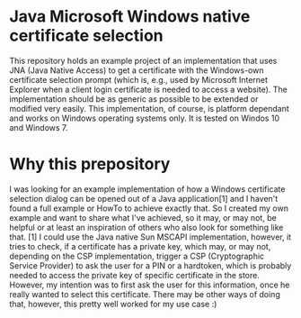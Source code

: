# Java Microsoft Windows native certificate selection
This repository holds an example project of an implementation that uses JNA (Java Native Access) to get a certificate with the Windows-own certificate selection prompt (which is, e.g., used by Microsoft Internet Explorer when a client login certificate is needed to access a website). The implementation should be as generic as possible to be extended or modified very easily.
This implementation, of course, is platform dependant and works on Windows operating systems only. It is tested on Windos 10 and Windows 7.

# Why this prepository
I was looking for an example implementation of how a Windows certificate selection dialog can be opened out of a Java application[1] and I haven't found a full example or HowTo to achieve exactly that. So I created my own example and want to share what I've achieved, so it may, or may not, be helpful or at least an inspiration of others who also look for something like that.
[1] I could use the Java native Sun MSCAPI implementation, however, it tries to check, if a certificate has a private key, which may, or may not, depending on the CSP implementation, trigger a CSP (Cryptographic Service Provider) to ask the user for a PIN or a hardtoken, which is probably needed to access the private key of specific certificate in the store. However, my intention was to first ask the user for this information, once he really wanted to select this certificate.
There may be other ways of doing that, however, this pretty well worked for my use case :)